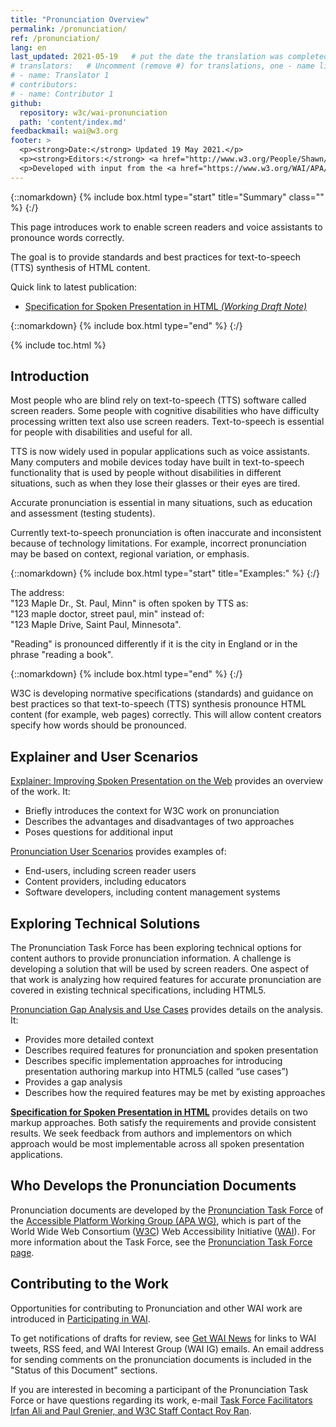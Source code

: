 ```yaml
---
title: "Pronunciation Overview"
permalink: /pronunciation/
ref: /pronunciation/
lang: en
last_updated: 2021-05-19   # put the date the translation was completed or updated
# translators:   # Uncomment (remove #) for translations, one - name line per translator.
# - name: Translator 1
# contributors:
# - name: Contributor 1
github:
  repository: w3c/wai-pronunciation
  path: 'content/index.md'
feedbackmail: wai@w3.org
footer: >
  <p><strong>Date:</strong> Updated 19 May 2021.</p>
  <p><strong>Editors:</strong> <a href="http://www.w3.org/People/Shawn/">Shawn Lawton Henry</a> and <a href="http://www.w3.org/People/roy/">Ruoxi Ran</a>.</p>
  <p>Developed with input from the <a href="https://www.w3.org/WAI/APA/task-forces/pronunciation/">Pronunciation Task Force</a>.<p>
---
```



{::nomarkdown}
{% include box.html type="start" title="Summary" class="" %}
{:/}

This page introduces work to enable screen readers and voice assistants to pronounce words correctly.

The goal is to provide standards and best practices for text-to-speech (TTS) synthesis of HTML content.

Quick link to latest publication:
* [Specification for Spoken Presentation in HTML _(Working Draft Note)_](https://www.w3.org/TR/spoken-html/)

{::nomarkdown}
{% include box.html type="end" %}
{:/}

{% include toc.html %}

## Introduction

Most people who are blind rely on text-to-speech (TTS) software called screen readers. Some people with cognitive disabilities who have difficulty processing written text also use screen readers. Text-to-speech is essential for people with disabilities and useful for all.

TTS is now widely used in popular applications such as voice assistants. Many computers and mobile devices today have built in text-to-speech functionality that is used by people without disabilities in different situations, such as when they lose their glasses or their eyes are tired.
 
Accurate pronunciation is essential in many situations, such as education and assessment (testing students).

Currently text-to-speech pronunciation is often inaccurate and inconsistent because of technology limitations. For example, incorrect pronunciation may be based on context, regional variation, or emphasis.

{::nomarkdown}
{% include box.html type="start" title="Examples:" %}
{:/}

The address:<br>"123 Maple Dr., St. Paul, Minn" is often spoken by TTS as:<br>"123 maple doctor, street paul, min"  instead of:<br>"123 Maple Drive, Saint Paul, Minnesota".

"Reading" is pronounced differently if it is the city in England or in the phrase "reading a book".

{::nomarkdown}
{% include box.html type="end" %}
{:/}

W3C is developing normative specifications (standards) and guidance on best practices so that text-to-speech (TTS) synthesis pronounce HTML content (for example, web pages) correctly. This will allow content creators specify how words should be pronounced.

## Explainer and User Scenarios

[Explainer: Improving Spoken Presentation on the Web](https://www.w3.org/TR/pronunciation-explainer/) provides an overview of the work. It:

- Briefly introduces the context for W3C work on pronunciation
- Describes the advantages and disadvantages of two approaches
- Poses questions for additional input

[Pronunciation User Scenarios](https://www.w3.org/TR/pronunciation-user-scenarios/) provides examples of:
- End-users, including screen reader users
- Content providers, including educators
- Software developers, including content management systems

## Exploring Technical Solutions

The Pronunciation Task Force has been exploring technical options for content authors to provide pronunciation information. A challenge is developing a solution that will be used by screen readers. One aspect of that work is analyzing how required features for accurate pronunciation are covered in existing technical specifications, including HTML5. 

[Pronunciation Gap Analysis and Use Cases](https://www.w3.org/TR/pronunciation-gap-analysis-and-use-cases/) provides details on the analysis. It:
- Provides more detailed context
- Describes required features for pronunciation and spoken presentation
- Describes specific implementation approaches for introducing presentation authoring markup into HTML5 (called “use cases”)
- Provides a gap analysis
- Describes how the required features may be met by existing approaches

**[Specification for Spoken Presentation in HTML](https://www.w3.org/TR/spoken-html/)** provides details on two markup approaches. Both satisfy the requirements and provide consistent results. We seek feedback from authors and implementors on which approach would be most implementable across all spoken presentation applications.

## Who Develops the Pronunciation Documents

Pronunciation documents are developed by the [Pronunciation Task Force](https://www.w3.org/WAI/APA/task-forces/pronunciation/) of the [Accessible Platform Working Group (APA WG)](https://www.w3.org/WAI/APA/), which is part of the World Wide Web Consortium ([W3C](http://www.w3.org)) Web Accessibility Initiative ([WAI](http://www.w3.org/WAI/)). For more information about the Task Force, see the [Pronunciation Task Force page](https://www.w3.org/WAI/APA/task-forces/pronunciation/).

## Contributing to the Work

Opportunities for contributing to Pronunciation and other WAI work are introduced in [Participating in WAI](https://www.w3.org/WAI/about/participating/).

To get notifications of drafts for review, see [Get WAI News](https://www.w3.org/WAI/news/subscribe/) for links to WAI tweets, RSS feed, and WAI Interest Group (WAI IG) emails. An email address for sending comments on the pronunciation documents is included in the "Status of this Document" sections.

If you are interested in becoming a participant of the Pronunciation Task Force or have questions regarding its work, e-mail [Task Force Facilitators Irfan Ali and Paul Grenier, and W3C Staff Contact Roy Ran](mailto:iali@ets.org?pgrenier@gmail.com?CC=ran@w3.org&Subject=Personalization%20Task%20Force).
